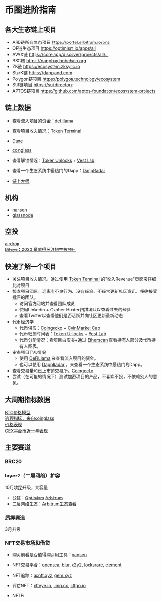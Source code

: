 # 币圈进阶指南
## 各大生态链上项目
- ARB链所有生态项目
https://portal.arbitrum.io/one
- OP链生态项目
https://optimism.io/apps/all
- AVAX链
https://core.app/discover/projects/all/…
- BSC链
https://dappbay.bnbchain.org
- ZK链
https://ecosystem.zksync.io
- StarK链
https://dappland.com
- Polygon链项目
https://polygon.technology/ecosystem
- SUI链项目
https://sui.directory
- APTOS链项目
https://github.com/aptos-foundation/ecosystem-projects


## 链上数据
- 查看流入项目的资金：[defillama](https://defillama.com/)  
- 查看项目收入情况：[Token Terminal](https://tokenterminal.com/)
- [Dune](https://dune.com/home)  
- [coinglass](https://www.coinglass.com/zh)  
- 查看解锁情况：[Token Unlocks](https://token.unlocks.app/) + [Vest Lab](https://vestlab.io/)

- 查看一个生态系统中最热门的Dapp：[DappRadar](https://dappradar.com/)  
- [链上大师](https://www.oklink.com/zh-cn/chainhub)

## 机构
- [nansen](https://www.nansen.ai/)
- [glassnode](https://glassnode.com/)

## 空投
[airdrop](https://airdrops.io/)  
[Biteye：2023 最值得关注的空投项目](https://mirror.xyz/0x30bF18409211FB048b8Abf44c27052c93cF329F2/QtPR1vfvoFJXFq3WmtbAxErhYXcZYsRQGq1YHP5nyFU)

## 快速了解一个项目
- 关注项目收入情况。通过使用 [Token Terminal](https://tokenterminal.com/) 的"收入Revenue"页面来仔细比对项目
- 检查项目团队。远离有不良行为、没有经验、不经常更新社区资讯、拒绝接受批评的团队。
  - 访问官方网站并查看团队成员
  - 使用Linkedin + Cypher Hunter扫描团队以查看过去的经验
  - 查看Twitter以查看他们是否活跃并向社区更新最新动态
- 代币经济学
  - 代币供应：[Coingecko](https://www.coingecko.com/) + [CoinMarket Cap](https://coinmarketcap.com/)
  - 代币归属时间表：[Token Unlocks](https://token.unlocks.app/) + [Vest Lab](https://vestlab.io/)
  - 代币分配情况：看项目白皮书+通过 [Etherscan](https://etherscan.io/) 查看持有人部分及代币持有人图表。
- 审查项目TVL情况
  - 使用 [DeFiLlama](https://defillama.com/) 来查看流入项目的资金。
  - 也可以使用 [DappRadar](https://dappradar.com/) ，来查看一个生态系统中最热门的Dapp。
- 查看交易量和已上市的交易所。[Coingecko](https://www.coingecko.com/)
- 尝试（在可能的情况下）测试加密项目的产品，不喜欢不投，不依赖别人的意见。


## 大周期指标数据
[BTC价格模型](https://studio.glassnode.com/dashboards/btc-pricing-models)  
[逃顶指标，来自coinglass](https://www.coinglass.com/zh/pro/i/MA)  
[价格表现](https://www.theblock.co/data/crypto-markets/prices)  
[CEX平台币近一年表现](https://www.theblock.co/data/crypto-markets/exchange-tokens/exchange-token-performance-1y)





## 主要赛道

### BRC20


### layer2（二层网络）扩容
10月坎昆升级，大容量
- 公链：[Optimism](https://www.optimism.io/) [Arbitrum](https://arbitrum.io/)
- 二层网络生态：[Arbitrum生态查看](https://defillama.com/chain/Arbitrum)


### 质押赛道
3月升级

### NFT交易市场和借贷
- 购买前看是否值得购买用工具：[nansen](https://www.nansen.ai/)
- NFT交易平台：[opensea](https://opensea.io/), [blur](https://blur.io/), [x2y2](https://x2y2.io/zh-Hans), [looksrare](https://looksrare.org/), [element](https://element.market/)  

- NFT追踪：[acnft.xyz](https://acnft.xyz/), [gem.xyz](https://www.gem.xyz/)  

- 评估NFT：[nfteye.io](https://nfteye.io/), [uniq.cx](https://uniq.cx/), [nftgo.io](https://nftgo.io/)  

- NFTFi


